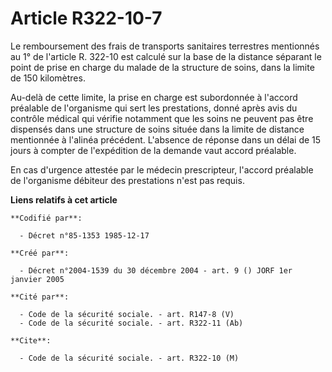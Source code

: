 # Article R322-10-7

Le remboursement des frais de transports sanitaires terrestres mentionnés au 1° de l'article R. 322-10 est calculé sur la
base de la distance séparant le point de prise en charge du malade de la structure de soins, dans la limite de 150
kilomètres.

Au-delà de cette limite, la prise en charge est subordonnée à l'accord préalable de l'organisme qui sert les prestations,
donné après avis du contrôle médical qui vérifie notamment que les soins ne peuvent pas être dispensés dans une structure de
soins située dans la limite de distance mentionnée à l'alinéa précédent. L'absence de réponse dans un délai de 15 jours à
compter de l'expédition de la demande vaut accord préalable.

En cas d'urgence attestée par le médecin prescripteur, l'accord préalable de l'organisme débiteur des prestations n'est pas
requis.

**Liens relatifs à cet article**

	**Codifié par**:

	  - Décret n°85-1353 1985-12-17

	**Créé par**:

	  - Décret n°2004-1539 du 30 décembre 2004 - art. 9 () JORF 1er janvier 2005

	**Cité par**:

	  - Code de la sécurité sociale. - art. R147-8 (V)
	  - Code de la sécurité sociale. - art. R322-11 (Ab)

	**Cite**:

	  - Code de la sécurité sociale. - art. R322-10 (M)
